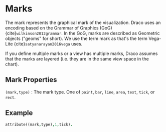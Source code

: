 # Marks

The mark represents the graphical mark of the visualization. Draco uses an encoding based on the Grammar of Graphics (GoG) {cite}`wilkinson2012grammar`. In the GoG, marks are described as Geometric objects ("geoms" for short). We use the term mark as that's the term Vega-Lite {cite}`satyanarayan2016vega` uses.

If you define multiple marks or a view has multiple marks, Draco assumes that the marks are layered (i.e. they are in the same view space in the chart).

## Mark Properties

`(mark,type)`
: The mark type. One of `point`, `bar`, `line`, `area`, `text`, `tick`, or `rect`.

## Example

```prolog
attribute((mark,type),1,tick).
```
